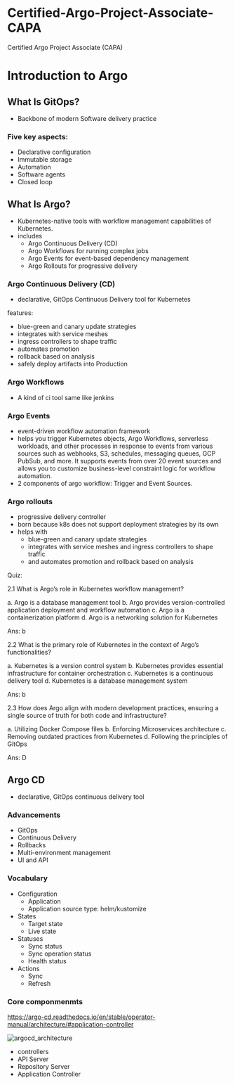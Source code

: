 # Certified-Argo-Project-Associate-CAPA
Certified Argo Project Associate (CAPA)

# Introduction to Argo

## What Is GitOps?
- Backbone of modern Software delivery practice

### Five key aspects:
- Declarative configuration
- Immutable storage
- Automation
- Software agents
- Closed loop

## What Is Argo?
- Kubernetes-native tools with workflow management capabilities of Kubernetes.
- includes 
    - Argo Continuous Delivery (CD)
    - Argo Workflows for running complex jobs
    - Argo Events for event-based dependency management 
    - Argo Rollouts for progressive delivery

### Argo Continuous Delivery (CD)
- declarative, GitOps Continuous Delivery tool for Kubernetes

features:
- blue-green and canary update strategies
- integrates with service meshes
- ingress controllers to shape traffic
- automates promotion
- rollback based on analysis
- safely deploy artifacts into Production

### Argo Workflows
- A kind of ci tool same like jenkins

### Argo Events
- event-driven workflow automation framework
- helps you trigger Kubernetes objects, Argo Workflows, serverless workloads, and other processes in response to events from various sources such as webhooks, S3, schedules, messaging queues, GCP PubSub, and more. It supports events from over 20 event sources and allows you to customize business-level constraint logic for workflow automation.
- 2 components of argo workflow: Trigger and Event Sources.

### Argo rollouts
- progressive delivery controller
- born because k8s does not support deployment strategies by its own
- helps with
    - blue-green and canary update strategies
    - integrates with service meshes and ingress controllers to shape traffic
    - and automates promotion and rollback based on analysis

Quiz:

2.1 What is Argo’s role in Kubernetes workflow management?

a. Argo is a database management tool 
b. Argo provides version-controlled application deployment and workflow automation 
c. Argo is a containerization platform 
d. Argo is a networking solution for Kubernetes

Ans: b

2.2 What is the primary role of Kubernetes in the context of Argo’s functionalities?

a. Kubernetes is a version control system
b. Kubernetes provides essential infrastructure for container orchestration
c. Kubernetes is a continuous delivery tool
d. Kubernetes is a database management system

Ans: b

2.3 How does Argo align with modern development practices, ensuring a single source of truth for both code and infrastructure?

a. Utilizing Docker Compose files
b. Enforcing Microservices architecture
c. Removing outdated practices from Kubernetes
d. Following the principles of GitOps

Ans: D

## Argo CD
- declarative, GitOps continuous delivery tool

### Advancements
- GitOps
- Continuous Delivery
- Rollbacks
- Multi-environment management
- UI and API

### Vocabulary
- Configuration
    - Application
    - Application source type: helm/kustomize
- States
    - Target state
    - Live state
- Statuses
    - Sync status
    - Sync operation status
    - Health status 
- Actions
    - Sync
    - Refresh

### Core componmenmts
https://argo-cd.readthedocs.io/en/stable/operator-manual/architecture/#application-controller

![argocd_architecture](https://argo-cd.readthedocs.io/en/stable/assets/argocd_architecture.png)
- controllers
- API Server
- Repository Server
- Application Controller